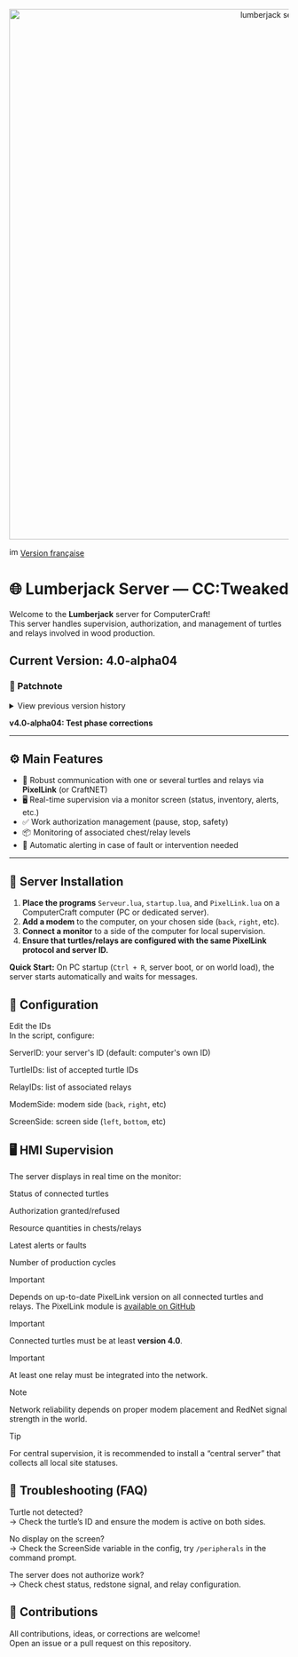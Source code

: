 <p align="center">
<img width="937" height="956" alt="lumberjack server" src="https://github.com/user-attachments/assets/5dc106d3-fa58-4c1d-983b-3d4ff9ed897d" />
</p>

<img width="16" height="16" alt="image" src="https://github.com/user-attachments/assets/ed9d7c93-42b9-4f00-a5ab-595a9fa1a3b3" /> [Version française](README.md)

# 🌐 Lumberjack Server — CC:Tweaked

Welcome to the **Lumberjack** server for ComputerCraft!  
This server handles supervision, authorization, and management of turtles and relays involved in wood production.

## Current Version: 4.0-alpha04

### 📝 Patchnote
<details>
  
<summary>View previous version history</summary>
  
*1.0: Initial version of the lumberjack turtle server.  
Manages work authorization for the turtle: if it loses communication with the server, it stops working.  
Receives basic status frames from the turtle.*

*2.0: Integration of a chest relay PC conditioning the turtle's work authorization.*

*3.0: Addition of an HMI screen for turtle supervision.  
Work authorization is now managed via the chest relay server **AND** a redstone input in front of the HMI.*

*v4.0-alpha02: Integration of PixelLink.  
Program updated accordingly.*

*v4.0-alpha03: Test phase corrections*

</details>

**v4.0-alpha04: Test phase corrections**

---

## ⚙️ Main Features

- 🔗 Robust communication with one or several turtles and relays via **PixelLink** (or CraftNET)
- 🖥️ Real-time supervision via a monitor screen (status, inventory, alerts, etc.)
- ✅ Work authorization management (pause, stop, safety)
- 📦 Monitoring of associated chest/relay levels
- 🚨 Automatic alerting in case of fault or intervention needed

---

## 🚀 Server Installation

1. **Place the programs** `Serveur.lua`, `startup.lua`, and `PixelLink.lua` on a ComputerCraft computer (PC or dedicated server).
2. **Add a modem** to the computer, on your chosen side (`back`, `right`, etc).
3. **Connect a monitor** to a side of the computer for local supervision.
4. **Ensure that turtles/relays are configured with the same PixelLink protocol and server ID.**

**Quick Start:** On PC startup (`Ctrl + R`, server boot, or on world load), the server starts automatically and waits for messages.

## 📡 Configuration
Edit the IDs  
In the script, configure:

ServerID: your server's ID (default: computer's own ID)

TurtleIDs: list of accepted turtle IDs

RelayIDs: list of associated relays

ModemSide: modem side (`back`, `right`, etc)

ScreenSide: screen side (`left`, `bottom`, etc)

## 🖥️ HMI Supervision
The server displays in real time on the monitor:

Status of connected turtles

Authorization granted/refused

Resource quantities in chests/relays

Latest alerts or faults

Number of production cycles

> [!IMPORTANT]
> Depends on up-to-date PixelLink version on all connected turtles and relays.
> The PixelLink module is [available on GitHub](https://github.com/ValDin08/ComputerCraft_Reseau/tree/main/PixelLink)

> [!IMPORTANT]
> Connected turtles must be at least **version 4.0**.

> [!IMPORTANT]
> At least one relay must be integrated into the network.

> [!NOTE]
> Network reliability depends on proper modem placement and RedNet signal strength in the world.

> [!TIP]
> For central supervision, it is recommended to install a “central server” that collects all local site statuses.

## 🔧 Troubleshooting (FAQ)
Turtle not detected?  
→ Check the turtle’s ID and ensure the modem is active on both sides.

No display on the screen?  
→ Check the ScreenSide variable in the config, try `/peripherals` in the command prompt.

The server does not authorize work?  
→ Check chest status, redstone signal, and relay configuration.

## 🤝 Contributions
All contributions, ideas, or corrections are welcome!  
Open an issue or a pull request on this repository.
